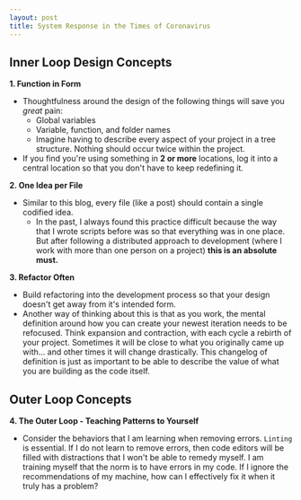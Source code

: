 ```yaml
---
layout: post
title: System Response in the Times of Coronavirus
---
```


## Inner Loop Design Concepts

**1. Function in Form**
 - Thoughtfulness around the design of the following things will save you _great_ pain:
    - Global variables
    - Variable, function, and folder names
    - Imagine having to describe every aspect of your project in a tree structure. Nothing should occur twice within the project.
 - If you find you're using something in **2 or more** locations, log it into a central location so that you don't have to keep redefining it.

**2. One Idea per File**
 - Similar to this blog, every file (like a post) should contain a single codified idea.
    - In the past, I always found this practice difficult because the way that I wrote scripts before was so that everything was in one place. But after following a distributed approach to development (where I work with more than one person on a project) **this is an absolute must.**

**3. Refactor Often**
 - Build refactoring into the development process so that your design doesn't get away from it's intended form.
 - Another way of thinking about this is that as you work, the mental definition around how you can create your newest iteration needs to be refocused. Think expansion and contraction, with each cycle a rebirth of your project. Sometimes it will be close to what you originally came up with... and other times it will change drastically. This changelog of definition is just as important to be able to describe the value of what you are building as the code itself.

## Outer Loop Concepts

**4. The Outer Loop - Teaching Patterns to Yourself**
  - Consider the behaviors that I am learning when removing errors. `Linting` is essential. If I do not learn to remove errors, then code editors will be filled with distractions that I won't be able to remedy myself. I am training myself that the norm is to have errors in my code. If I ignore the recommendations of my machine, how can I effectively fix it when it truly has a problem?
